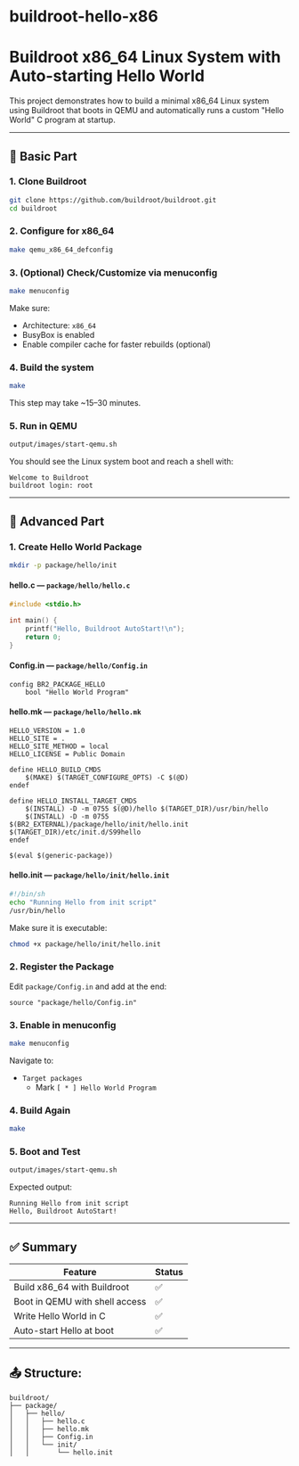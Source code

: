 # buildroot-hello-x86

# Buildroot x86_64 Linux System with Auto-starting Hello World

This project demonstrates how to build a minimal x86_64 Linux system using Buildroot that boots in QEMU and automatically runs a custom "Hello World" C program at startup.

---

## 🔧 Basic Part

### 1. Clone Buildroot

```bash
git clone https://github.com/buildroot/buildroot.git
cd buildroot
```

### 2. Configure for x86_64

```bash
make qemu_x86_64_defconfig
```

### 3. (Optional) Check/Customize via menuconfig

```bash
make menuconfig
```
Make sure:
- Architecture: `x86_64`
- BusyBox is enabled
- Enable compiler cache for faster rebuilds (optional)

### 4. Build the system

```bash
make
```

This step may take ~15–30 minutes.

### 5. Run in QEMU

```bash
output/images/start-qemu.sh
```

You should see the Linux system boot and reach a shell with:
```
Welcome to Buildroot
buildroot login: root
```

---

## 🚀 Advanced Part

### 1. Create Hello World Package

```bash
mkdir -p package/hello/init
```

#### hello.c — `package/hello/hello.c`

```c
#include <stdio.h>

int main() {
    printf("Hello, Buildroot AutoStart!\n");
    return 0;
}
```

#### Config.in — `package/hello/Config.in`

```make
config BR2_PACKAGE_HELLO
    bool "Hello World Program"
```

#### hello.mk — `package/hello/hello.mk`

```make
HELLO_VERSION = 1.0
HELLO_SITE = .
HELLO_SITE_METHOD = local
HELLO_LICENSE = Public Domain

define HELLO_BUILD_CMDS
	$(MAKE) $(TARGET_CONFIGURE_OPTS) -C $(@D)
endef

define HELLO_INSTALL_TARGET_CMDS
	$(INSTALL) -D -m 0755 $(@D)/hello $(TARGET_DIR)/usr/bin/hello
	$(INSTALL) -D -m 0755 $(BR2_EXTERNAL)/package/hello/init/hello.init $(TARGET_DIR)/etc/init.d/S99hello
endef

$(eval $(generic-package))
```

#### hello.init — `package/hello/init/hello.init`

```sh
#!/bin/sh
echo "Running Hello from init script"
/usr/bin/hello
```

Make sure it is executable:

```bash
chmod +x package/hello/init/hello.init
```

### 2. Register the Package

Edit `package/Config.in` and add at the end:

```make
source "package/hello/Config.in"
```

### 3. Enable in menuconfig

```bash
make menuconfig
```
Navigate to:
- `Target packages`
  - Mark `[ * ] Hello World Program`

### 4. Build Again

```bash
make
```

### 5. Boot and Test

```bash
output/images/start-qemu.sh
```

Expected output:

```
Running Hello from init script
Hello, Buildroot AutoStart!
```

---

## ✅ Summary

| Feature                            | Status |
|-----------------------------------|--------|
| Build x86_64 with Buildroot        | ✅     |
| Boot in QEMU with shell access     | ✅     |
| Write Hello World in C             | ✅     |
| Auto-start Hello at boot           | ✅     |

---

## 📤 Structure: 
```
buildroot/
├── package/
│   ├── hello/
│   │   ├── hello.c
│   │   ├── hello.mk
│   │   ├── Config.in
│   │   └── init/
│   │       └── hello.init
```


